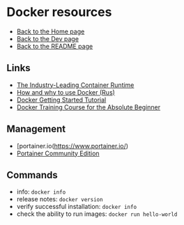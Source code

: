 # Docker resources

- [Back to the Home page](../../README.md)
- [Back to the Dev page](../README.md)
- [Back to the README page](README.md)

## Links
- [The Industry-Leading Container Runtime](https://www.docker.com/community-edition/ "docker.com")
- [How and why to use Docker (Rus)](https://guides.hexlet.io/docker/ "guides.hexlet.io")
- [Docker Getting Started Tutorial](https://github.com/docker/getting-started "github.com")
- [Docker Training Course for the Absolute Beginner](https://kodekloud.com/courses/docker-for-the-absolute-beginner/ "kodekloud.com")

## Management
- [portainer.io(https://www.portainer.io/)
- [Portainer Community Edition](https://hub.docker.com/r/portainer/portainer-ce)

## Commands
- info: `docker info` 
- release notes: `docker version` 
- verify successful installation: `docker info` 
- check the ability to run images: `docker run hello-world`
